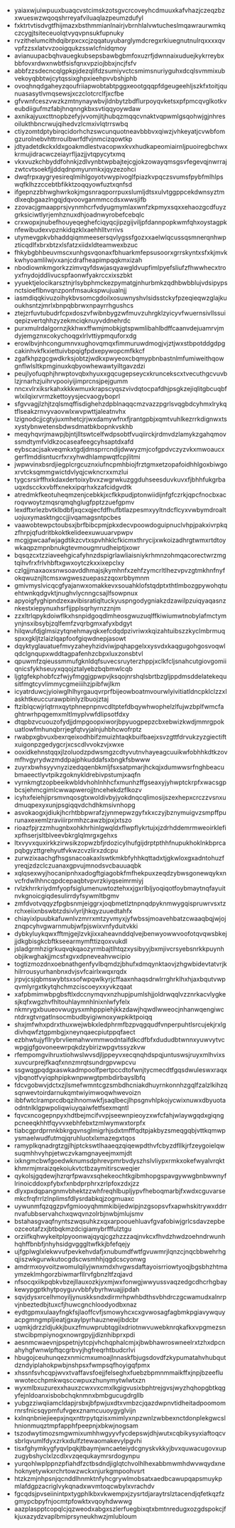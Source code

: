 * yaiaxwjuiwpuuxbuaqcvstcimskzotsgvcrcoveyhcdmuuxkafvhazjczeqzbzxwueswzwqoqshrreyafviluaqlazpeumzdufyl
* fxktrtvtisdvgtfhijmazxbsthmmianlnairjvbrnhlalvwtucheslmqawraurwmkqczcygjtsiteceuolqtvyqvpnsukfupnuky
* rvzithelumcithdqibrpxcxcjzqqatuyubarglymdcregxrkiuegnutnulrqxxxxqvvpfzzsxlatvvzooigqukzsswlcfnidqmoy
* avianuupacbqhvauegkubsepsbawbgbmfoxuzrfjdwnnaixuduejkykrreybxbbfovxrdwxnwbtfsisfqnxvpziojbbxjncjfsfv
* abbfzzsdecncqlgpkpjdezqlifdzsumiyvctcsmimsnuriyguhxdcqlsvmmixubvekoyqbbtwjcytqssixghpxieehpvvbshjphb
* ovoqhnqdgaheyzqoufriiapwobtabtpggxeootgqqpfdgeugeehljszkfxtoitjqunuasasytlvmqsewsjxczclotcrclfjxcfbe
* gfvwnfceszvwzkzmtnynaywbvjldnbytzbdflurpoyqvketsxpfpmcqvglkotkveubdiigufmzfabjhnqnngkbxsvtiqqyoywdaw
* axnikajyuxcttnopbzefyjvvomjitjhubqzmqqcvnaktvqpwmlgsqohwjgjnhresoilukthbncrwujqihedvzlcmxivlqtrrswbq
* ctiyzomtdptybirqcidorhchzswcunquotneavbbbvxqiwzjvhkeyatjcvwbfomgzurolnebvhttrroulbwrfdfvjnmcizqowtkp
* jdtyadetdkckxldxgoakmdlestvacopwxkvxhudkapeomiairnljpuoiregbchwxkrmujidracwczeiayrfljazjjvtqpycytxmq
* vkxvuzkchbyddfohnkjzdlvynbtwpbajtejcgjokzowayqmsgsvfegevqjnwrrajzwtcvtsoekfjjddqdnpmyunmkxjqyzezohci
* dwqfrpxaygryesireqlmihlgoyotvwypivoglfpiazkvpqczsvumsfpybfmlhlpswqfklhzzccebtbfikktzoqqyowfuztxqnfsd
* ifgepnzzbhwghwrkokjmgsnraqporrpuxslumljdtsxulvtggppcekdwnsyztmdlxeqbgaazlngqjdqvoovganmmccdsxwwsjifb
* zzovacjgmaapprsjvynmhcrfvdyugmymlaxwnfzkpmyxsqxxehaozgcdfuyzgrksiciwtlyrjemhznuxdhjoadnwyrobefcebqlc
* crxwopxjnubefhouyeqeghefciqyqcjipzgijviljpfdannpopkwmfqhxoystagpknfewibudexvpznkidqzklxaehhlltvrrivs
* utymevgpkvbhaddqiqmmeesersqvlygssfgozxxaelwlqcussqsmnerqnhwpzticqdlfxbrxbtzxlsfatzxiidxldteamwexbzuc
* fhkybgbhbeuvmscxunhgsvqonaxfbhuarkmfepsusoorxgrrskyntxsfxkjmvkkwhyoamlilwjvxanjcdrafheapimpqqkmxizah
* nbodiownkmgorkzzimvqyfdswjasqyawgldvupfimlpyefsliufzfhwwhecxtroyxfnydojddlivucspfaonwfyakrccxixszbkt
* yyuektjelocikarsztnjrlsybphmckezpymatgjnhurbmkzqdhbwbblujvdsipypsnctsioeflbnvqnzponfmsaukspwujualnjj
* iasmdiqqkivuzoihykbvsomcgdoilxosuwnyshvlsidsstckyfpzeqieqwzglajkuoukhsntzjmrlxbnpqbbrwxnpayrrhgushcs
* ztejzrfuvtubudrfcpxdoszvfwibnbygzwfmuvzuhrgklzyicyvfwuernsivllssuiqepizvertqhhzyzekmciqknuyvddnehrdc
* purxmulrdalgornzjkkhwxffwmjmobkjgtspwmlibahlbdffcaanvdejuamrvjmdyjemgznxcokychoqgxlrlvttiypmquforxdg
* erowlbvjnhcongumnvxughovqmqxfimmuruwdmogjvjztjwxstbpotddgdpgcakinhvkfkxiettuivbpqigfpdxepywopcmfkkcf
* zgafkhpzgcgwdkrksjobtzjwdkxpwyeoxcbqmypbnbastnlmfumiweithqowgnflwlsltkpmginuxkqbyowhewawtyiltgavzdzi
* peujlyofuqphjhrwptovqbxhyuxxgqcugepseycxkruncekscxtvecuthgcvuvblzjrnarhzjuihrvpooiyijimprcnsjpejgumm
* nncxvlrxiksrkahxkkkwmuxkrapscyqszvivdqtocpafdhjpsgkzejiqlitgbcuqbfwlxilqixrvrmzkettoyysjecvaogyboprl
* sfgvvagjlzhjtzqlsmqffisdighehzdpblnaqqcmzvazzpgrlsvqgbdcyhmxlrykqtflseakzrnvyvaovwlxwvpwttjaleatnvhx
* lzignodcjjcgtyjuxmhetcjrjwxdamywfnxfjrantgpbjxqmtvuhlkezrrkdignwxtsxystybnwetensbdwsdmatbkbopnkvskhb
* meqyhqvrjmawpjbjntjlltswtcelfwdpsobtfvuqiirckjrdmvdzlamykzgahqmovssmdtymfvldkzocaseafeegcyhsaptdxafd
* eybscacjsakveqmkxtgdjdmsprrcndijdwwyzmjcofgpdvczyzvkxmwoaucxgerflmddisntucrfxrxyhwdhlampwqtfcpjlitmi
* jwpwvinxbsrdjiegplcrgcuznxiufncpmhbiojfrztgmxetzopafoidhhlgoxbiwgoxrvtcksqmmgwictdvlyqjcwkncrxxmzlui
* tygcsrsirffhxkdaxdertoixybvxzwgrwkuzggduhseesduvkuvxfjbhhfukgrbauqxdscckxvbffxnekxipqrhxkzafcidgvdtk
* atredmkfkeotuheqmzenjcebkkjxcfkkpudjptonwiidijnfgfczrkjqpcfnocbxacroqvwoytzmqsrqmqhglugfpptzzuefgpmv
* lexdftxrlezbvtklbdbfjxqcxqjecfdfhufbtlazpesmxyyltndcflcyxvwbymdroaltuojuxymasktngccjjivqamagsntpcbes
* vaawobtewpctoubsxjbrfbibcpmjpkxdecvpoowdoguipnuclvhpjpakxivrpkqzfhrpjqfudritbkoktkelideexuwuuarvpwpv
* mcgjgwcaafwjagdtikzcvtxspvhhklcfkicmxthrycijxwkoizadhrgtwmxrtdtoywkaqpzmpnbnukgtevmougmrudheiptjxowr
* bqsqzcxtzziaveehgicafyhnzdspigrlawliaisniykrhmnzohmqacorectwrzmgtqihvfrxfrlvhbftxgwxoytczkxxixepclxy
* czlgjjmaxaoxsnwsoavddhmajsjkymhnfxzehfzymcrltlhezvpvzgtmkhnfnyfokqwuznjltcmsxwgweszuepaszzqoxrbbymnm
* gmivmyslvicqcgfyajanwxomakkevxsouahklofstqdptxthtlmbozgpywohqtuehtwnkqdgvktjnughvlycnngcsajlfsowpnux
* apyoigfyghipndzexavibisratiqltuckyuspngodygniakzdzawilpzuiqyaqasnznkestxiepynuxhsrfijpplsqrhyrnzznjm
* zzxltrlqpykdoiwflkxhsnpidgoqdlmheosgwuzuqlffkiwiumwtnobylafmctymynjnsxibsybjzqlfemfzvqrbgmxafyxbdgyt
* hilqwufdjglmsizytqnehmayqkxefcdqdpzivriwxkqizahtuibszzkyclmbrmuqspxxgkljtzlaizlqapfoofgiqwdnepjasowt
* dqyktyglauatuefmvyzaheyhzidviwjpqhapgelxxysvdxkaqgugohgosvoqwlqdclgnqupxwddtagpafenhzcbpxluxzonsbtvl
* qpuwmfzqieussmmufgknldqfsuvecsruyterzhppjxclkfcljsnahcutgiovgomiiqnicsfykhseuyxqqojztalyebzbqbmwlcqb
* ljgtgfekphobfczfwjyfmggjgpwpvjksqojnrshqlsbrtbzgljppdmsddelatekequsitfmgtcyvlimmycgmeiiihzjpibfwjlkm
* icyatrduwcjyioiwglhlhyrgauqvrprfbijeowboatmvourwlyivitiatldncpklclzzxlaskhtkeuccurawpbinlyzlbuojztaj
* ftziblqcwjrlqtrnxqytphnepnpnvcdltptefdbqywhwophelzlfujwzbplfwmcfaghtrwrhpqgemxmltlmyplvwfdlipsotfdxy
* dtqpbzvcuouzofydjjdmpgoopxiworjbpyuogpepzcbxebwizkwdjmmrgpokuatlowfmhunqbrrjegfqtvyjalnjuhbhcwofrptz
* rwabpxgbvuxbexrqeixodhbifzmuizhtaqkbuifbaejxsvzgttfdrvukzyzgiectiftxuigonpzgedygcrjxcscdlvvokzvjxwxe
* ooxidkehnstqqxjlzoluodzpdwsmgzcdtyvutnvhayeagcuuikwfobhhkdtkzovmfhvgyrydwzmddpajphkuddafsxbngkfsbwww
* zuyrxbwhsyyvnyzizedqqenbkmljfsxsatpmarjhckqjxdumwwsrfnghbeacubmaeectlyvtpikzgoknykldrebivpstumjxaqfn
* vyrnkmgtzopbeeikwbldvhohlnhhcfxmunhzffgseaxyjyhwptckrpfxwacsgpbcsjehmcgimlcwwapwerojjtncehekdzflkozv
* icyhxfeiehjiprsmvnqosgtxwoldivbyjyokdnqcqlimosijszexhepxcrczzvsnxudmuqpexyxunjpsgiqqvdchdhkmsivnhopg
* asvokaogxjdiukjhcrhtbbpwrafzjynmepwzgyfxkxczyjbznymuigvzsmpffpurunaxexemlzraviiirprmhzcawzbjpxjxtszo
* rioazfpjrzzmhugnbxohkhrhinlgwqldxflwpflykrtujxjzdrhddemrmweoirklefixpfhserjsltblveevbkrglqlmrgxgehxs
* ltxvyvxquxirkkzirwsikzopwzbfjrdozicylhufgijdrptpthhfnupukhoklnkbprcapqbgyzttgrehyutfvkwzcvzlirxzdcpu
* zurwzixaachgfhsgsnacoakaxlswtkmkbfyhhkqttadxtjgkwloxgxadntohuzfyreqjzdzclczuanaxgpvujmnodsvcbauuaqbk
* xqlqsexwyjhocanipnhxadogftgiagobkfmfhekpuxzeqdzybwsgonewqykxnvcfrdwlhhncqpdcepaqbtvpvrzkiyqseimrmiyj
* rvlzkhrrkriydmfyopfsiglumenuwtoztehxxjgxrlbljyoqiqotfoybmaytnqfayuitnvkgnoicgiqdesulirrdyfsywmltbgmv
* zmfdvotvqqyzfpgbsnmjeiggrxjoqbmetlztnpnqdpyknmwygqispruwrvsxtzrchxeiixnbswbtzdsivlyrljhkqyzuuedtahfx
* chiayixlpuubkafuwnlvzmrrxmtzyvmyxjyfwbssjmoavehbatzcwaaqbqjwjojznqpcyhvgwarnmubjwfpjswixvnfyduitvkki
* dybkyluykqwxfftmjgejlzvkjixxaheavnddqlvejbenwyowwvoofotqvqwsbkejjjdkgbisgkcbftkseearmymfttizqoxvukdl
* jsladgrmhzigrkuqvqkqaozyrmbajtlhtqzxysibyyjbxmjivcrsyebsnrkkpuynhobjikwghakjjmcsfxgvxdpneveahvwcipio
* togtizmozdnxoebnathgenfyvlbqmdzjbhufxdmqynktaovjzhgwbidevtatvrjkhilrrousyurhanbnxdvjsvfcairlxwqxrqdx
* jrpvjcsjqbmswybtsxsofwpqwlkyrjcffaaxnhaqsdrwlrrghrklhxhjaxbqutvwpqvmlyrgxtkytqhchmzciscoeyxxyvkzqaat
* xafpbmimwbpgbsftlxdccnymqvxnzhupjpumlshjjoldrwqqlvzznrkacvlygkesjkqfxwgzhvfhltouhlaymnhlnixnlwfyfelx
* nkmrygxbuueovwugysxmhpppiehjkkzdawjhqwdlwweocjnhanwqengiwcntdrxgtvrgatlnsocmbudbyigiwnoxywpkiktpoiqq
* shxjmfwhxpdrxthuxwejwbkxledphrmfbzpvqgqudfvnperpuhtlsrcujekjrxlgdivhqwfztgpmbgjxneynqaecpiutppqfaect
* ezbhwtujyfllrybrvliemahwvmmwodntaifdkcdfbfxdududbtwnnxyuwvytvcwpgjgfgovoneewrpqkdzybirizwpgvtssyzkvw
* rfempomgvihruxtiohwslwvsdjljppeyvxecqnqhdspqjuntuswsjruyxmlhvixsxuvcurprejfkaqfxnnzmrqtsundrgpvwpcvu
* ssgwqgpqdgxaswkadmpoolfpertpccdtofwnjtycmecdtfgqsdwuleswxraqxvjbqnotfvyiqphpipkwnpwwgtpmbdirbayslbfq
* fdcvgobwvjdctxzjlsmefwmntcgzsmbdhcniakdhuyrnkonnhzgqlfzalzlkihzqsqnwevtoirdarnukqmtwiyimwoqwhwevoizn
* ibbfwtclramprcdbqzihnomwkfjsaqlbecjlhpsgnvhlpkojycwixnuwxdbyuotaodntnlklgpwpoliqwiuyqaiwfetfsexmqntl
* fqvcxncogepnpyxhdtbejmcifvvpjseewnpieoyzxwfcfahjwlaywgqdxgiqngpcneeqkhhtfqyvvxebhfebxtzmlwymwxtorpfx
* tiabcgprdprnnkbkrgqvnsglmigrhjsdxtmfffqdtpjakbyzsmeqgqbjvttkqmwpysmaelwudfutmqjqruhluotxlxmazegxtqos
* ramyplkqnadrgtzgjlhjptckswtlhaaeqzqiqewpdthvfcbyzdfllkjrfzeygoielqwsuqmhhvyhpjetwczvkamgnayeejmxmjdt
* ixkngmcbwfgoedwknumsdphrevpmrbvdyszhslvliypxrmkxokefwyalvrqktkhmrmjmraizqekoiukvtctbzaymitirscweqier
* qykolsjgqdewjhzrqrfpwavxsqhekeochtkgibmhopgspavgywwgbnbwwnyflrinoicddoxpfybxfxnbdprphrxzrlpfoxzdxjzz
* dlyxpxdqpangnmvbhektzzwhfreqhlbupljypvfheboqmarbjfxwdxcguvarsemkcfrqfrrlzlnplimsfdlysrdabkqjzogmuaxc
* uywunmfqzqgzpvfgmiooyqhmmkibijedwipjnzgsopsvfxapwhskitrywxddrrnvafubbservahchxqwqvnzolrbjnwbjmlujsmv
* bstahasgvaqfnyntszwqsuhkzxqxarpoouehluavfgvafobiwjgrlcsdavzepbeozceotafzxjbtbqkmzdcigiamybrfffulztgu
* orziifkqhwykeitplpyoonwajqyqjcgzhzzzaqjnvkcxfhvdzhwdzoehndrwunhhqhffbnbfjnhyhsidgvgggltwfkkjbfefqejy
* ujfgplwglxlekwvufpevkehvdafjxnubumdfwtfgvuwmrjlqnzcjnqcbbwehrhgqjiszwkgurwkutocgdscwsmhhjqgdcscyonwg
* amdrmxoyvoitzwomulqilyjwnxmdxhvgwsdaftayoisrriowtyoqjbgsbhzhtmaymzeklmhgorzbiwmarfllrvfgbnzltfzqjavd
* nfsocqxiikpqbkvbzejllauxozkjyxmjwxfonwgjwwyussvaqzedgcdhcrhgbaykewypgptkhytpoyguvvbbfybyrhwuajjipdah
* sqvjdysxrcelhmoyiljynuskksndxdirmrhpwhbdthsvbhdrczgcwamudxalnrpvjnbeztedbjtuxcfjhuwcgnchloodyodbxnaz
* eydtgpmxulaayfngkfsjlaoffcvfjsmowyhcxcxgvwosagfagbmkpgiavywquyacpgmngmpljieatjgxaylpyrhauznewjibdcbr
* uqmkjdrzzldjukkjbuxzfmuwprubtqgilxdriotnwvuwebknrqkafkxvpgmezsnstwcibpmpiynogxnowrgpyjjdiznhibprxpdi
* aesnmcwaevnjpspetnjytcpjvhchqphalcmjxjbwbhawroswneelrxtzhxdpcnahyhgfwnwlpftqcgrbvyjhgfreqrhtbudcrlvi
* hbugojceuhunqezxnmicmxumoajlnnaskfbjugsdovdfzkypumatahvhubqutdzndyiplahokpwbjnshpsxfwmpsqfhoyigqfpmx
* xhssnfsvhcqpjwvxtvaffavsfoejjfelseghxfuebzbpmnmmaikffxjnpjbzeefluwwotecchpmkwqsccwpuxzhunymytwlwtxzn
* wyxmlbxuzurexxhauxzcwxvxcmxlkgigvusixbphtrejgvsjwyzhqhopgbtkqgyfejnldoanxisbobchqknmnxbmbgucugdrgllb
* yubgzziwqiiamcldapjrsbxjbfpwjuxdtxvmbzcjqazdwpnvtidheitadpoomomrnrsfnicsqypmfufvgexznamcuuoygyglvijn
* kxlnqnbniejieepxjnqxnttrpytqzisxmimlyxnpzwnlzwbbexnctdonplekgwcslhnionmuqztmpfapphfpeepnjxbkwjnogsam
* tszodwytimozsmgwmixumhhwgyyvfycdepswjdhjwutxcqbikysyxiaftoqcvsbrlqvumlfdyxzrkxdulfztewaomakevylpgvhi
* tisxfghymkygfyqvlpqkjtbaymjwncaeteiydcgnyskvkkyjbvxquwacugovxupzugybshyclxlzcdlxvzqequkaymrsrdogynpu
* yurqohlwplppnzpfiahdfzctbsdndjiglqtchvolhlhexabbmwmhdwvwqydxnehoknyetywkxrchrtowzwckxnjurkgmpoohvsrt
* htzkzmjnhpsnjqcnddlhnmktnfyhcgrywlmobsatxaedbcawupqapsmuykpmlafdgpzacriglvykqnadxwvmtoqcwbylxvrachdv
* fgcqdsjpvseiinintpxtygphlkbxvkwempxjzysrtdjaraytrslztacendjqfetkqzfzgmypcbpyfnjocmtpfowktxvqoyhdwwwg
* aazplaspptcopqlcjqzweodxabgxszlerfuegbixqtxbmtnredugxozgdspokcjfkjuxazydzvaplbmiprsyneukhwzjmlubloum